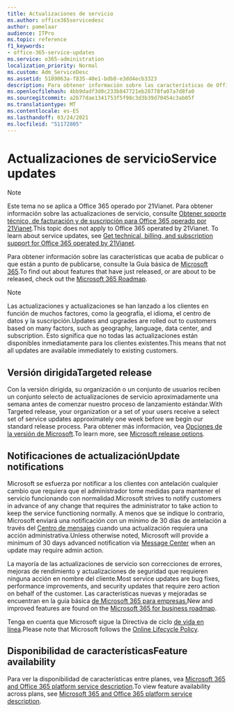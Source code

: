 ```yaml
---
title: Actualizaciones de servicio
ms.author: office365servicedesc
author: pamelaar
audience: ITPro
ms.topic: reference
f1_keywords:
- office-365-service-updates
ms.service: o365-administration
localization_priority: Normal
ms.custom: Adm_ServiceDesc
ms.assetid: 5189063a-f835-40e1-bdb8-e3dd4ecb3323
description: Para obtener información sobre las características de Office 365 que acaba de publicar o que están a punto de publicarse, consulte la Guía básica de Microsoft 365.
ms.openlocfilehash: 4bb9dadf3d0c233b847721eb28778fa07a7d8fa0
ms.sourcegitcommit: a2b77dae1341753f5f98c3d3b39d70454c3ab05f
ms.translationtype: MT
ms.contentlocale: es-ES
ms.lasthandoff: 03/24/2021
ms.locfileid: "51172805"
---
```

# <a name="service-updates"></a><span data-ttu-id="99cd2-103">Actualizaciones de servicio</span><span class="sxs-lookup"><span data-stu-id="99cd2-103">Service updates</span></span>

> [!NOTE]
> <span data-ttu-id="99cd2-p101">Este tema no se aplica a Office 365 operado por 21Vianet. Para obtener información sobre las actualizaciones de servicio, consulte [Obtener soporte técnico, de facturación y de suscripción para Office 365 operado por 21Vianet](/microsoft-365/admin/contact-support-for-business-products).</span><span class="sxs-lookup"><span data-stu-id="99cd2-p101">This topic does not apply to Office 365 operated by 21Vianet. To learn about service updates, see [Get technical, billing, and subscription support for Office 365 operated by 21Vianet](/microsoft-365/admin/contact-support-for-business-products).</span></span> 
  
<span data-ttu-id="99cd2-106">Para obtener información sobre las características que acaba de publicar o que están a punto de publicarse, consulte la Guía básica de [Microsoft 365](https://go.microsoft.com/fwlink/?LinkId=509914).</span><span class="sxs-lookup"><span data-stu-id="99cd2-106">To find out about features that have just released, or are about to be released, check out the [Microsoft 365 Roadmap](https://go.microsoft.com/fwlink/?LinkId=509914).</span></span>
  
> [!NOTE]
> <span data-ttu-id="99cd2-107">Las actualizaciones y actualizaciones se han lanzado a los clientes en función de muchos factores, como la geografía, el idioma, el centro de datos y la suscripción.</span><span class="sxs-lookup"><span data-stu-id="99cd2-107">Updates and upgrades are rolled out to customers based on many factors, such as geography, language, data center, and subscription.</span></span> <span data-ttu-id="99cd2-108">Esto significa que no todas las actualizaciones están disponibles inmediatamente para los clientes existentes.</span><span class="sxs-lookup"><span data-stu-id="99cd2-108">This means that not all updates are available immediately to existing customers.</span></span> 
  
## <a name="targeted-release"></a><span data-ttu-id="99cd2-109">Versión dirigida</span><span class="sxs-lookup"><span data-stu-id="99cd2-109">Targeted release</span></span>

<span data-ttu-id="99cd2-110">Con la versión dirigida, su organización o un conjunto de usuarios reciben un conjunto selecto de actualizaciones de servicio aproximadamente una semana antes de comenzar nuestro proceso de lanzamiento estándar.</span><span class="sxs-lookup"><span data-stu-id="99cd2-110">With Targeted release, your organization or a set of your users receive a select set of service updates approximately one week before we begin our standard release process.</span></span> <span data-ttu-id="99cd2-111">Para obtener más información, vea [Opciones de la versión de Microsoft](/office365/admin/manage/release-options-in-office-365).</span><span class="sxs-lookup"><span data-stu-id="99cd2-111">To learn more, see [Microsoft release options](/office365/admin/manage/release-options-in-office-365).</span></span> 
  
## <a name="update-notifications"></a><span data-ttu-id="99cd2-112">Notificaciones de actualización</span><span class="sxs-lookup"><span data-stu-id="99cd2-112">Update notifications</span></span>

<span data-ttu-id="99cd2-113">Microsoft se esfuerza por notificar a los clientes con antelación cualquier cambio que requiera que el administrador tome medidas para mantener el servicio funcionando con normalidad.</span><span class="sxs-lookup"><span data-stu-id="99cd2-113">Microsoft strives to notify customers in advance of any change that requires the administrator to take action to keep the service functioning normally.</span></span> <span data-ttu-id="99cd2-114">A menos que se indique lo contrario, Microsoft enviará una notificación con un mínimo de 30 días de antelación a través del [Centro de mensajes](/office365/admin/manage/message-center) cuando una actualización requiera una acción administrativa.</span><span class="sxs-lookup"><span data-stu-id="99cd2-114">Unless otherwise noted, Microsoft will provide a minimum of 30 days advanced notification via [Message Center](/office365/admin/manage/message-center) when an update may require admin action.</span></span> 
  
<span data-ttu-id="99cd2-115">La mayoría de las actualizaciones de servicio son correcciones de errores, mejoras de rendimiento y actualizaciones de seguridad que requieren ninguna acción en nombre del cliente.</span><span class="sxs-lookup"><span data-stu-id="99cd2-115">Most service updates are bug fixes, performance improvements, and security updates that require zero action on behalf of the customer.</span></span> <span data-ttu-id="99cd2-116">Las características nuevas y mejoradas se encuentran en la guía básica [de Microsoft 365 para empresas.](https://roadmap.office.com/)</span><span class="sxs-lookup"><span data-stu-id="99cd2-116">New and improved features are found on the [Microsoft 365 for business roadmap](https://roadmap.office.com/).</span></span>
  
<span data-ttu-id="99cd2-117">Tenga en cuenta que Microsoft sigue la Directiva de ciclo [de vida en línea](https://support.microsoft.com/lifecycle#gp/osslpolicy).</span><span class="sxs-lookup"><span data-stu-id="99cd2-117">Please note that Microsoft follows the [Online Lifecycle Policy](https://support.microsoft.com/lifecycle#gp/osslpolicy).</span></span>
  
## <a name="feature-availability"></a><span data-ttu-id="99cd2-118">Disponibilidad de características</span><span class="sxs-lookup"><span data-stu-id="99cd2-118">Feature availability</span></span>

<span data-ttu-id="99cd2-119">Para ver la disponibilidad de características entre planes, vea [Microsoft 365 and Office 365 platform service description](office-365-platform-service-description.md).</span><span class="sxs-lookup"><span data-stu-id="99cd2-119">To view feature availability across plans, see [Microsoft 365 and Office 365 platform service description](office-365-platform-service-description.md).</span></span>
